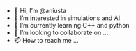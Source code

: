 - 👋 Hi, I’m @aniusta
- 👀 I’m interested in simulations and AI
- 🌱 I’m currently learning C++ and python
- 💞️ I’m looking to collaborate on ...
- 📫 How to reach me ...

<!---
aniusta/aniusta is a ✨ special ✨ repository because its `README.md` (this file) appears on your GitHub profile.
You can click the Preview link to take a look at your changes.
--->
